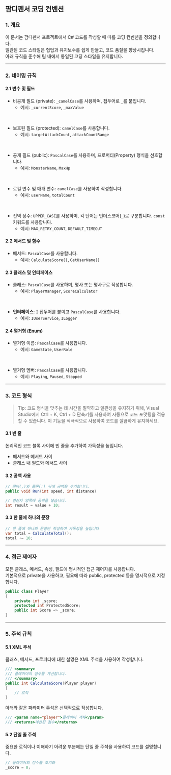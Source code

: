 ## 팜디펜서 코딩 컨벤션

### 1. 개요

이 문서는 팜디펜서 프로젝트에서 C# 코드를 작성할 때 따를 코딩 컨벤션을 정의합니다.  
일관된 코드 스타일은 협업과 유지보수를 쉽게 만들고, 코드 품질을 향상시킵니다.  
아래 규칙을 준수해 팀 내에서 통일된 코딩 스타일을 유지합니다.

---

### 2. 네이밍 규칙

#### 2.1 변수 및 필드

- 비공개 필드 (private): `_camelCase`를 사용하며, 접두어로 `_`를 붙입니다.
  - 예시: `_currentScore`, `_maxValue`

<br>

- 보호된 필드 (protected): `camelCase`를 사용합니다.
  - 예시: `targetAttackCount`, `attackCountRange`

<br>

- 공개 필드 (public): `PascalCase`를 사용하며, 프로퍼티(Property) 형식을 선호합니다.
  - 예시: `MonsterName`, `MaxHp`

<br>

- 로컬 변수 및 매개 변수: `camelCase`를 사용하여 작성합니다.
  - 예시: `userName`, `totalCount`

<br>

- 전역 상수: `UPPER_CASE`를 사용하며, 각 단어는 언더스코어(`_`)로 구분합니다. `const` 키워드를 사용합니다.
  - 예시: `MAX_RETRY_COUNT`, `DEFAULT_TIMEOUT`

#### 2.2 메서드 및 함수

- 메서드: `PascalCase`를 사용합니다.
  - 예시: `CalculateScore()`, `GetUserName()`

#### 2.3 클래스 및 인터페이스

- 클래스: `PascalCase`를 사용하며, 명사 또는 명사구로 작성합니다.
  - 예시: `PlayerManager`, `ScoreCalculator`

<br>

- **인터페이스**: `I` 접두어를 붙이고 `PascalCase`를 사용합니다.
  - 예시: `IUserService`, `ILogger`

#### 2.4 열거형 (Enum)

- 열거형 이름: `PascalCase`를 사용합니다.
  - 예시: `GameState`, `UserRole`

<br>

- 열거형 멤버: `PascalCase`를 사용합니다.
  - 예시: `Playing`, `Paused`, `Stopped`

---

### 3. 코드 형식

> Tip: 코드 형식을 맞추는 데 시간을 절약하고 일관성을 유지하기 위해,
> Visual Studio에서 Ctrl + K, Ctrl + D 단축키를 사용하여 자동으로 코드 포맷팅을 적용할 수 있습니다.
> 이 기능을 적극적으로 사용하여 코드를 깔끔하게 유지하세요.

#### 3.1 빈 줄

논리적인 코드 블록 사이에 빈 줄을 추가하여 가독성을 높입니다.
- 메서드와 메서드 사이
- 클래스 내 필드와 메서드 사이

#### 3.2 공백 사용

```csharp
// 콤마(,)와 콜론(:) 뒤에 공백을 추가합니다.
public void Run(int speed, int distance)
```

```csharp
// 연산자 양쪽에 공백을 넣습니다.
int result = value + 10;
```

#### 3.3 한 줄에 하나의 문장

```csharp
// 한 줄에 하나의 문장만 작성하여 가독성을 높입니다
var total = CalculateTotal();
total += 10;
```

---

### 4. 접근 제어자

모든 클래스, 메서드, 속성, 필드에 명시적인 접근 제어자를 사용합니다.  
기본적으로 private을 사용하고, 필요에 따라 public, protected 등을 명시적으로 지정합니다.

```csharp
public class Player
{
    private int _score;
    protected int ProtectedScore;
    public int Score => _score;
}
```

---

### 5. 주석 규칙

#### 5.1 XML 주석

클래스, 메서드, 프로퍼티에 대한 설명은 XML 주석을 사용하여 작성합니다.

```csharp
/// <summary>
/// 플레이어의 점수를 계산합니다.
/// </summary>
public int CalculateScore(Player player)
{
    // 로직
}
```

아래와 같은 파라미터 주석은 선택적으로 작성합니다.
```csharp
/// <param name="player">플레이어 객체</param>
/// <returns>계산된 점수</returns>
```

#### 5.2 단일 줄 주석

중요한 로직이나 이해하기 어려운 부분에는 단일 줄 주석을 사용하여 코드를 설명합니다.

```csharp
// 플레이어의 점수를 초기화
_score = 0;
```
